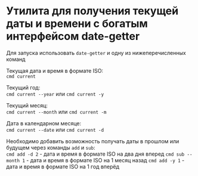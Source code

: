 # Утилита для получения текущей даты и времени с богатым интерфейсом date-getter

Для запуска использовать `date-getter` и одну из нижеперечисленных команд

Текущая дата и время в формате ISO:  
`cmd current`

Текущий год:  
`cmd current --year` или `cmd current -y`

Текущий месяц:  
`cmd current --month` или `cmd current -m`

Дата в календарном месяце:  
`cmd current --date` или `cmd current -d`

Необходимо добавить возможность получать даты в прошлом или будущем через команды `add` и `sub`:  
`cmd add -d 2` - дата и время в формате ISO на два дня вперед
`cmd sub --month 1` - дата и время в формате ISO на 1 месяц назад
`cmd add -y 1` - дата и время в формате ISO на 1 год вперёд